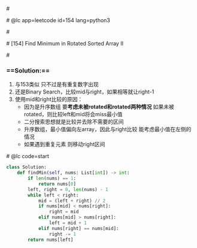 \#

\# @lc app=leetcode id=154 lang=python3

\#

\# [154] Find Minimum in Rotated Sorted Array II

\#

### ==Solution:==

1. 与153类似 只不过是有重复数字出现
2. 还是Binary Search，比较mid与right，如果相等就让right-1
3. 使用mid和right比较的原因：
   * 因为是升序数组 要**考虑未被rotated和rotated两种情况** 如果未被rotated，则比较left和mid将会miss最小值
   * 二分搜索思想就是比较并去除不需要的区间 
   * 升序数组，最小值偏向左array，因此与right比较 能考虑最小值在左侧的情况
   * 如果遇到重复元素 则移动right区间 

\# @lc code=start

```python
class Solution:
    def findMin(self, nums: List[int]) -> int:
        if len(nums) == 1:
            return nums[0]
        left, right = 0, len(nums) - 1
        while left < right:
            mid = (left + right) // 2
            if nums[mid] < nums[right]:
                right = mid
            elif nums[mid] > nums[right]:
                left = mid + 1
            elif nums[right] == nums[mid]:
                right -= 1
        return nums[left]
```



